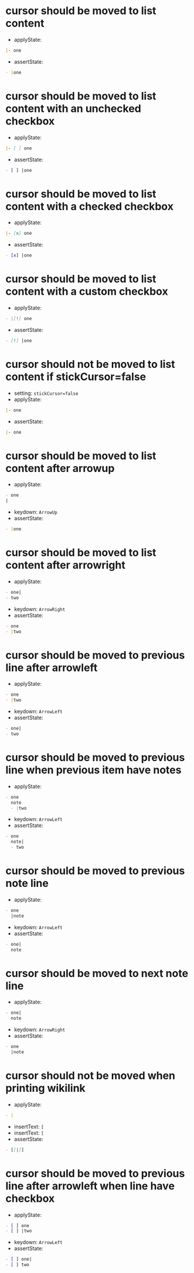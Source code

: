 # cursor should be moved to list content

- applyState:

```md
|- one
```

- assertState:

```md
- |one
```

# cursor should be moved to list content with an unchecked checkbox

- applyState:

```md
|- [ ] one
```

- assertState:

```md
- [ ] |one
```

# cursor should be moved to list content with a checked checkbox

- applyState:

```md
|- [x] one
```

- assertState:

```md
- [x] |one
```

# cursor should be moved to list content with a custom checkbox

- applyState:

```md
- |[!] one
```

- assertState:

```md
- [!] |one
```

# cursor should not be moved to list content if stickCursor=false

- setting: `stickCursor=false`
- applyState:

```md
|- one
```

- assertState:

```md
|- one
```

# cursor should be moved to list content after arrowup

- applyState:

```md
- one
|
```

- keydown: `ArrowUp`
- assertState:

```md
- |one

```

# cursor should be moved to list content after arrowright

- applyState:

```md
- one|
- two
```

- keydown: `ArrowRight`
- assertState:

```md
- one
- |two
```

# cursor should be moved to previous line after arrowleft

- applyState:

```md
- one
- |two
```

- keydown: `ArrowLeft`
- assertState:

```md
- one|
- two
```

# cursor should be moved to previous line when previous item have notes

- applyState:

```md
- one
  note
  - |two
```

- keydown: `ArrowLeft`
- assertState:

```md
- one
  note|
  - two
```

# cursor should be moved to previous note line

- applyState:

```md
- one
  |note
```

- keydown: `ArrowLeft`
- assertState:

```md
- one|
  note
```

# cursor should be moved to next note line

- applyState:

```md
- one|
  note
```

- keydown: `ArrowRight`
- assertState:

```md
- one
  |note
```

# cursor should not be moved when printing wikilink

- applyState:

```md
- |
```

- insertText: `[`
- insertText: `[`
- assertState:

```md
- [[|]]
```

# cursor should be moved to previous line after arrowleft when line have checkbox

- applyState:

```md
- [ ] one
- [ ] |two
```

- keydown: `ArrowLeft`
- assertState:

```md
- [ ] one|
- [ ] two
```
